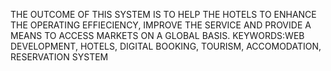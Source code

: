 THE OUTCOME OF THIS SYSTEM IS TO HELP THE HOTELS TO ENHANCE THE OPERATING EFFIECIENCY, IMPROVE THE SERVICE AND PROVIDE A MEANS TO ACCESS MARKETS ON A GLOBAL BASIS.
             KEYWORDS:WEB DEVELOPMENT, HOTELS, DIGITAL BOOKING, TOURISM, ACCOMODATION, RESERVATION SYSTEM
